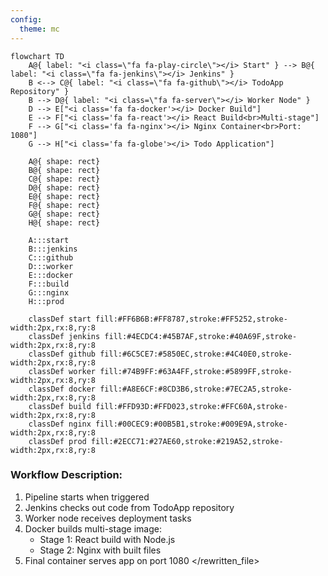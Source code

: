 ```yaml
---
config:
  theme: mc
---
```


```mermaid
flowchart TD
    A@{ label: "<i class=\"fa fa-play-circle\"></i> Start" } --> B@{ label: "<i class=\"fa fa-jenkins\"></i> Jenkins" }
    B <--> C@{ label: "<i class=\"fa fa-github\"></i> TodoApp Repository" }
    B --> D@{ label: "<i class=\"fa fa-server\"></i> Worker Node" }
    D --> E["<i class='fa fa-docker'></i> Docker Build"]
    E --> F["<i class='fa fa-react'></i> React Build<br>Multi-stage"]
    F --> G["<i class='fa fa-nginx'></i> Nginx Container<br>Port: 1080"]
    G --> H["<i class='fa fa-globe'></i> Todo Application"]
    
    A@{ shape: rect}
    B@{ shape: rect}
    C@{ shape: rect}
    D@{ shape: rect}
    E@{ shape: rect}
    F@{ shape: rect}
    G@{ shape: rect}
    H@{ shape: rect}

    A:::start
    B:::jenkins
    C:::github
    D:::worker
    E:::docker
    F:::build
    G:::nginx
    H:::prod

    classDef start fill:#FF6B6B:#FF8787,stroke:#FF5252,stroke-width:2px,rx:8,ry:8
    classDef jenkins fill:#4ECDC4:#45B7AF,stroke:#40A69F,stroke-width:2px,rx:8,ry:8
    classDef github fill:#6C5CE7:#5850EC,stroke:#4C40E0,stroke-width:2px,rx:8,ry:8
    classDef worker fill:#74B9FF:#63A4FF,stroke:#5899FF,stroke-width:2px,rx:8,ry:8
    classDef docker fill:#A8E6CF:#8CD3B6,stroke:#7EC2A5,stroke-width:2px,rx:8,ry:8
    classDef build fill:#FFD93D:#FFD023,stroke:#FFC60A,stroke-width:2px,rx:8,ry:8
    classDef nginx fill:#00CEC9:#00B5B1,stroke:#009E9A,stroke-width:2px,rx:8,ry:8
    classDef prod fill:#2ECC71:#27AE60,stroke:#219A52,stroke-width:2px,rx:8,ry:8
```

### Workflow Description:
1. Pipeline starts when triggered
2. Jenkins checks out code from TodoApp repository
3. Worker node receives deployment tasks
4. Docker builds multi-stage image:
   - Stage 1: React build with Node.js
   - Stage 2: Nginx with built files
5. Final container serves app on port 1080
</rewritten_file>
